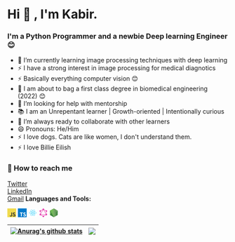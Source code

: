 # Hi 👋 , I'm Kabir.

### I'm a Python Programmer and a newbie Deep learning Engineer 😊

- 🌱 I’m currently learning image processing techniques with deep learning
- ⚡ I have a strong interest in image processing for medical diagnotics 
- ⚡ Basically everything computer vision 😊
- 📝 I am about to bag a first class degree in biomedical engineering (2022) 😊
- 🤔 I’m looking for help with mentorship
- 📚 I am an Unrepentant learner | Growth-oriented | Intentionally curious
- 👯 I’m always ready to collaborate with other learners
- 😄 Pronouns: He/Him
- ⚡ I love dogs. Cats are like women, I don't understand them.
- ⚡ I love Billie Eilish

### 🤙 How to reach me

[Twitter](https://twitter.com/marshallhamzah)
</br>
[LinkedIn](https://www.linkedin.com/in/kabir-muhammad-b82161135)
</br>
[Gmail](muhammadkabirhamzah@gmail.com)
**Languages and Tools:**  

<code><img height="20" src="https://raw.githubusercontent.com/github/explore/80688e429a7d4ef2fca1e82350fe8e3517d3494d/topics/javascript/javascript.png"></code>
<code><img height="20" src="https://raw.githubusercontent.com/github/explore/80688e429a7d4ef2fca1e82350fe8e3517d3494d/topics/typescript/typescript.png"></code>
<code><img height="20" src="https://raw.githubusercontent.com/github/explore/80688e429a7d4ef2fca1e82350fe8e3517d3494d/topics/react/react.png"></code>
<code><img height="20" src="https://raw.githubusercontent.com/github/explore/5c058a388828bb5fde0bcafd4bc867b5bb3f26f3/topics/graphql/graphql.png"></code>
<code><img height="20" src="https://raw.githubusercontent.com/github/explore/80688e429a7d4ef2fca1e82350fe8e3517d3494d/topics/nodejs/nodejs.png"></code>    


| <a href="https://github.com/anuraghazra/github-readme-stats"><img align="center" src="https://github-readme-stats.vercel.app/api?username=anuraghazra&show_icons=true&include_all_commits=true&theme=buefy&hide_border=true" alt="Anurag's github stats" /></a> | <a href="https://github.com/anuraghazra/github-readme-stats"><img align="center" src="https://github-readme-stats.vercel.app/api/top-langs/?username=anuraghazra&layout=compact&theme=buefy&hide_border=true" /></a> |
| ------------- | ------------- |

<!--
**Marshall-mk/Marshall-mk** is a ✨ _special_ ✨ repository because its `README.md` (this file) appears on your GitHub profile.

-->
